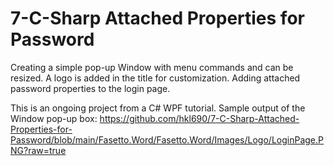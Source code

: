 # 7-C-Sharp Attached Properties for Password
 
Creating a simple pop-up Window with menu commands and can be resized. A logo is added in the title for customization. Adding attached password properties to the login page.

This is an ongoing project from a C# WPF tutorial. Sample output of the Window pop-up box:
https://github.com/hkl690/7-C-Sharp-Attached-Properties-for-Password/blob/main/Fasetto.Word/Fasetto.Word/Images/Logo/LoginPage.PNG?raw=true

